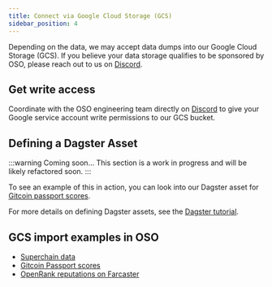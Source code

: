 ```yaml
---
title: Connect via Google Cloud Storage (GCS)
sidebar_position: 4
---
```


Depending on the data, we may accept data dumps
into our Google Cloud Storage (GCS).
If you believe your data storage qualifies to be sponsored
by OSO, please reach out to us on
[Discord](https://www.opensource.observer/discord).

## Get write access

Coordinate with the OSO engineering team directly on
[Discord](https://www.opensource.observer/discord)
to give your Google service account write permissions to
our GCS bucket.

## Defining a Dagster Asset

:::warning
Coming soon... This section is a work in progress
and will be likely refactored soon.
:::

To see an example of this in action,
you can look into our Dagster asset for
[Gitcoin passport scores](https://github.com/opensource-observer/oso/blob/main/warehouse/oso_dagster/assets.py).

For more details on defining Dagster assets,
see the [Dagster tutorial](https://docs.dagster.io/tutorial).

## GCS import examples in OSO

- [Superchain data](https://github.com/opensource-observer/oso/blob/main/warehouse/oso_dagster/assets.py)
- [Gitcoin Passport scores](https://github.com/opensource-observer/oso/blob/main/warehouse/oso_dagster/assets.py)
- [OpenRank reputations on Farcaster](https://github.com/opensource-observer/oso/blob/main/warehouse/oso_dagster/assets.py)
